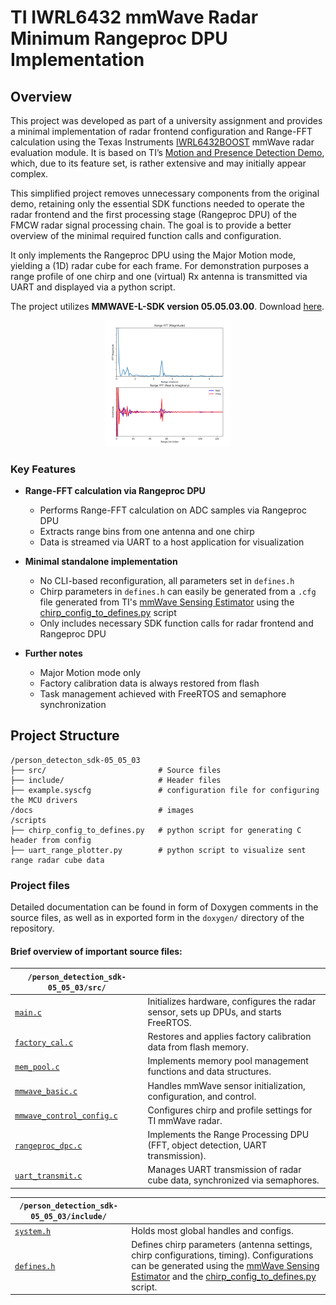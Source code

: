 # TI IWRL6432 mmWave Radar Minimum Rangeproc DPU Implementation

## Overview  
This project was developed as part of a university assignment and provides a minimal implementation of radar frontend configuration and Range-FFT calculation using the Texas Instruments [IWRL6432BOOST](https://www.ti.com/tool/IWRL6432BOOST) mmWave radar evaluation module. It is based on TI’s [Motion and Presence Detection Demo](https://dev.ti.com/tirex/explore/node?node=A__AGKSp6XJSIVonQK9nNyYLg__MMWAVE-L-SDK__BHQ90AU__LATEST), which, due to its feature set, is rather extensive and may initially appear complex.

This simplified project removes unnecessary components from the original demo, retaining only the essential SDK functions needed to operate the radar frontend and the first processing stage (Rangeproc DPU) of the FMCW radar signal processing chain. The goal is to provide a better overview of the minimal required function calls and configuration.

It only implements the Rangeproc DPU using the Major Motion mode, yielding a (1D) radar cube for each frame. For demonstration purposes a range profile of one chirp and one (virtual) Rx antenna is transmitted via UART and displayed via a python script.


The project utilizes **MMWAVE-L-SDK version 05.05.03.00**. Download [here](https://www.ti.com/tool/download/MMWAVE-L-SDK).  

<div style="text-align: center;">
  <img src="docs/images/range-FFT_mag.png" alt="screenshot of python script" width="40%"/>
</div>

### Key Features  

- **Range-FFT calculation via Rangeproc DPU**  
  - Performs Range-FFT calculation on ADC samples via Rangeproc DPU
  - Extracts range bins from one antenna and one chirp
  - Data is streamed via UART to a host application for visualization

- **Minimal standalone implementation**  
  - No CLI-based reconfiguration, all parameters set in `defines.h`
  - Chirp parameters in `defines.h` can easily be generated from a `.cfg` file generated from TI's [mmWave Sensing Estimator](https://dev.ti.com/gallery/view/mmwave/mmWaveSensingEstimator/ver/2.4.0/) using the [chirp_config_to_defines.py](/scripts/chirp_config_to_defines.py) script
  - Only includes necessary SDK function calls for radar frontend and Rangeproc DPU 

- **Further notes**
  - Major Motion mode only
  - Factory calibration data is always restored from flash
  - Task management achieved with FreeRTOS and semaphore synchronization

## Project Structure

```
/person_detecton_sdk-05_05_03
├── src/                         # Source files
├── include/                     # Header files
├── example.syscfg               # configuration file for configuring the MCU drivers
/docs                            # images       
/scripts 
├── chirp_config_to_defines.py   # python script for generating C header from config
├── uart_range_plotter.py        # python script to visualize sent range radar cube data
```

### Project files

Detailed documentation can be found in form of Doxygen comments in the source files, as well as in exported form in the `doxygen/` directory of the repository.

#### **Brief overview of important source files:**


| `/person_detection_sdk-05_05_03/src/`                  |  |
|-----------------------|-------------|
| [`main.c`](/person_detection_sdk-05_05_03/src/main.c)             | Initializes hardware, configures the radar sensor, sets up DPUs, and starts FreeRTOS. |
| [`factory_cal.c`](/person_detection_sdk-05_05_03/src/factory_cal.c)      | Restores and applies factory calibration data from flash memory. |
| [`mem_pool.c`](/person_detection_sdk-05_05_03/src/mem_pool.c)        | Implements memory pool management functions and data structures. |
| [`mmwave_basic.c`](/person_detection_sdk-05_05_03/src/mmwave_basic.c)    | Handles mmWave sensor initialization, configuration, and control. |
| [`mmwave_control_config.c`](/person_detection_sdk-05_05_03/src/mmwave_control_config.c) | Configures chirp and profile settings for TI mmWave radar. |
| [`rangeproc_dpc.c`](/person_detection_sdk-05_05_03/src/rangeproc_dpc.c)   | Implements the Range Processing DPU (FFT, object detection, UART transmission). |
| [`uart_transmit.c`](/person_detection_sdk-05_05_03/src/uart_transmit.c)   | Manages UART transmission of radar cube data, synchronized via semaphores. |


| `/person_detection_sdk-05_05_03/include/`           |  |
|--------------|-------------|
| [`system.h`](./person_detection_sdk-05_05_03/include/system.h)  | Holds most global handles and configs. |
| [`defines.h`](./person_detection_sdk-05_05_03/include/defines.h)  | Defines chirp parameters (antenna settings, chirp configurations, timing). Configurations can be generated using the [mmWave Sensing Estimator](https://dev.ti.com/gallery/view/mmwave/mmWaveSensingEstimator/ver/2.4.0/) and the [chirp_config_to_defines.py](/scripts/chirp_config_to_defines.py) script. |

